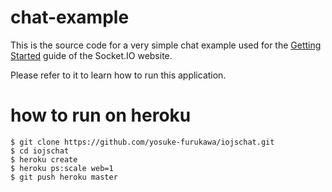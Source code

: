 # chat-example

This is the source code for a very simple chat example used for 
the [Getting Started](http://socket.io/get-started/chat/) guide 
of the Socket.IO website.

Please refer to it to learn how to run this application.

# how to run on heroku

```
$ git clone https://github.com/yosuke-furukawa/iojschat.git
$ cd iojschat
$ heroku create
$ heroku ps:scale web=1
$ git push heroku master
```
